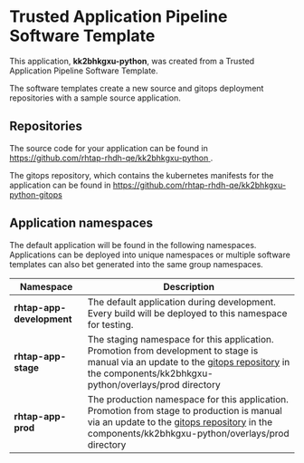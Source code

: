 # Trusted Application Pipeline Software Template

This application, **kk2bhkgxu-python**, was created from a Trusted Application Pipeline Software Template.

The software templates create a new source and gitops deployment repositories with a sample source application. 

## Repositories

The source code for your application can be found in [https://github.com/rhtap-rhdh-qe/kk2bhkgxu-python ](https://github.com/rhtap-rhdh-qe/kk2bhkgxu-python ).
 
The gitops repository, which contains the kubernetes manifests for the application can be found in 
[https://github.com/rhtap-rhdh-qe/kk2bhkgxu-python-gitops ](https://github.com/rhtap-rhdh-qe/kk2bhkgxu-python-gitops ) 

## Application namespaces 

The default application will be found in the following namespaces. Applications can be deployed into unique namespaces or multiple software templates can also bet generated into the same group namespaces.  

|  Namespace   |  Description   |  
| -------- | -------- |   
| **rhtap-app-development** | The default application during development. Every build will be deployed to this namespace for testing. | 
| **rhtap-app-stage** | The staging namespace for this application. Promotion from development to stage is manual via an update to the [gitops repository](https://github.com/rhtap-rhdh-qe/kk2bhkgxu-python-gitops ) in the components/kk2bhkgxu-python/overlays/prod directory |  
| **rhtap-app-prod** | The production namespace for this application. Promotion from stage to production is manual via an update to the [gitops repository](https://github.com/rhtap-rhdh-qe/kk2bhkgxu-python-gitops ) in the components/kk2bhkgxu-python/overlays/prod directory | 
